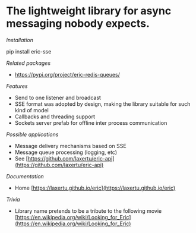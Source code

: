 <a id="the-lightweight-library-for-async-messaging-nobody-expects"></a>

# The lightweight library for async messaging nobody expects.

*Installation*

pip install eric-sse

*Related packages*

* https://pypi.org/project/eric-redis-queues/

*Features*

* Send to one listener and broadcast
* SSE format was adopted by design, making the library suitable for such kind of model
* Callbacks and threading support
* Sockets server prefab for offline inter process communication

*Possible applications*

* Message delivery mechanisms based on SSE
* Message queue processing (logging, etc)
* See [https://github.com/laxertu/eric-api](https://github.com/laxertu/eric-api)

*Documentation*

* Home [https://laxertu.github.io/eric](https://laxertu.github.io/eric)


*Trivia*

* Library name pretends to be a tribute to the following movie [https://en.wikipedia.org/wiki/Looking_for_Eric](https://en.wikipedia.org/wiki/Looking_for_Eric)
